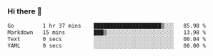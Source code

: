 ### Hi there 👋

<!--
**yeya24/yeya24** is a ✨ _special_ ✨ repository because its `README.md` (this file) appears on your GitHub profile.

Here are some ideas to get you started:

- 🔭 I’m currently working on ...
- 🌱 I’m currently learning ...
- 👯 I’m looking to collaborate on ...
- 🤔 I’m looking for help with ...
- 💬 Ask me about ...
- 📫 How to reach me: ...
- 😄 Pronouns: ...
- ⚡ Fun fact: ...
-->

<!--START_SECTION:waka-->

```txt
Go         1 hr 37 mins    █████████████████████▒░░░   85.98 %
Markdown   15 mins         ███▒░░░░░░░░░░░░░░░░░░░░░   13.98 %
Text       0 secs          ░░░░░░░░░░░░░░░░░░░░░░░░░   00.04 %
YAML       0 secs          ░░░░░░░░░░░░░░░░░░░░░░░░░   00.00 %
```

<!--END_SECTION:waka-->
